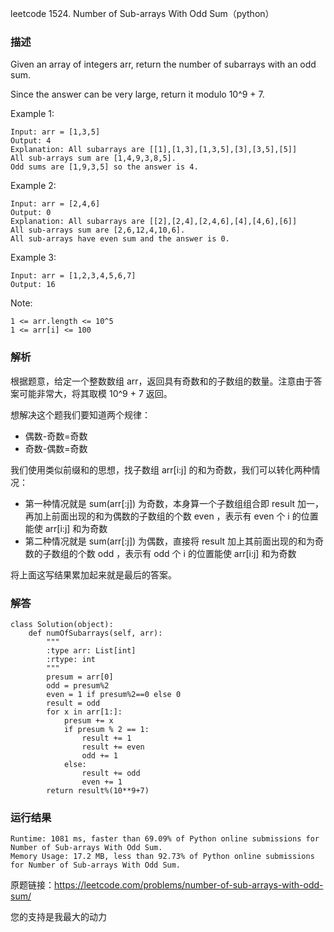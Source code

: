 leetcode  1524. Number of Sub-arrays With Odd Sum（python）

### 描述

Given an array of integers arr, return the number of subarrays with an odd sum.

Since the answer can be very large, return it modulo 10^9 + 7.

 



Example 1:

	Input: arr = [1,3,5]
	Output: 4
	Explanation: All subarrays are [[1],[1,3],[1,3,5],[3],[3,5],[5]]
	All sub-arrays sum are [1,4,9,3,8,5].
	Odd sums are [1,9,3,5] so the answer is 4.

	
Example 2:

	Input: arr = [2,4,6]
	Output: 0
	Explanation: All subarrays are [[2],[2,4],[2,4,6],[4],[4,6],[6]]
	All sub-arrays sum are [2,6,12,4,10,6].
	All sub-arrays have even sum and the answer is 0.


Example 3:

	
	Input: arr = [1,2,3,4,5,6,7]
	Output: 16
	




Note:

	1 <= arr.length <= 10^5
	1 <= arr[i] <= 100


### 解析


根据题意，给定一个整数数组 arr，返回具有奇数和的子数组的数量。注意由于答案可能非常大，将其取模 10^9 + 7 返回。

想解决这个题我们要知道两个规律：

* 偶数-奇数=奇数
* 奇数-偶数=奇数

我们使用类似前缀和的思想，找子数组 arr[i:j] 的和为奇数，我们可以转化两种情况：

* 第一种情况就是 sum(arr[:j]) 为奇数，本身算一个子数组组合即 result 加一，再加上前面出现的和为偶数的子数组的个数 even ，表示有 even 个 i 的位置能使 arr[i:j] 和为奇数
* 第二种情况就是 sum(arr[:j]) 为偶数，直接将 result 加上其前面出现的和为奇数的子数组的个数 odd ，表示有 odd 个 i 的位置能使 arr[i:j] 和为奇数

将上面这写结果累加起来就是最后的答案。


### 解答
				

	class Solution(object):
	    def numOfSubarrays(self, arr):
	        """
	        :type arr: List[int]
	        :rtype: int
	        """
	        presum = arr[0]
	        odd = presum%2
	        even = 1 if presum%2==0 else 0
	        result = odd
	        for x in arr[1:]:
	            presum += x
	            if presum % 2 == 1:
	                result += 1
	                result += even
	                odd += 1
	            else:
	                result += odd
	                even += 1
	        return result%(10**9+7)
	            
            	      
			
### 运行结果

	Runtime: 1081 ms, faster than 69.09% of Python online submissions for Number of Sub-arrays With Odd Sum.
	Memory Usage: 17.2 MB, less than 92.73% of Python online submissions for Number of Sub-arrays With Odd Sum.


原题链接：https://leetcode.com/problems/number-of-sub-arrays-with-odd-sum/



您的支持是我最大的动力
